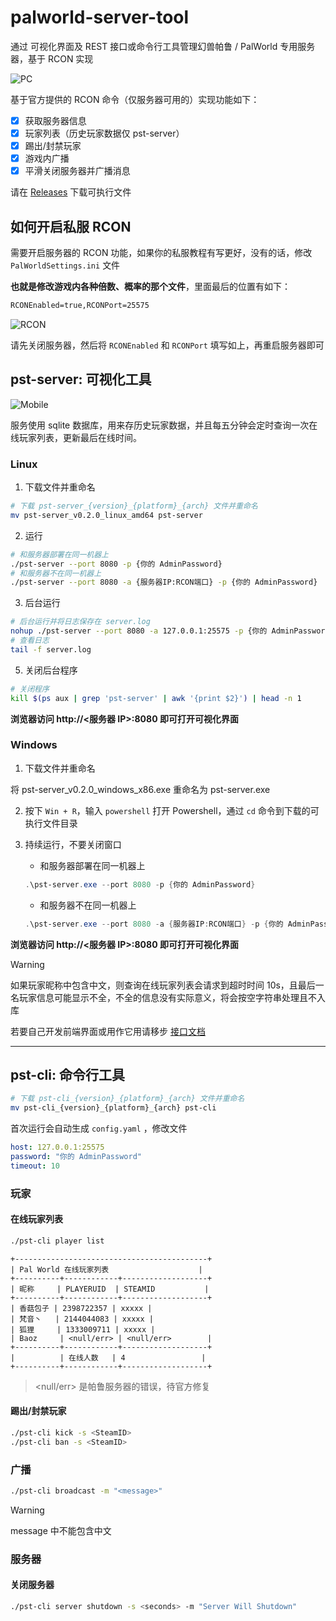 # palworld-server-tool

通过 可视化界面及 REST 接口或命令行工具管理幻兽帕鲁 / PalWorld 专用服务器，基于 RCON 实现

![PC](./doc/img/pc.png)

基于官方提供的 RCON 命令（仅服务器可用的）实现功能如下：

- [x] 获取服务器信息
- [x] 玩家列表（历史玩家数据仅 pst-server）
- [x] 踢出/封禁玩家
- [x] 游戏内广播
- [x] 平滑关闭服务器并广播消息

请在 [Releases](https://github.com/zaigie/palworld-server-tool/releases) 下载可执行文件

## 如何开启私服 RCON

需要开启服务器的 RCON 功能，如果你的私服教程有写更好，没有的话，修改 `PalWorldSettings.ini` 文件

**也就是修改游戏内各种倍数、概率的那个文件**，里面最后的位置有如下：

```txt
RCONEnabled=true,RCONPort=25575
```

![RCON](./doc/img/rcon.png)

请先关闭服务器，然后将 `RCONEnabled` 和 `RCONPort` 填写如上，再重启服务器即可

## pst-server: 可视化工具

![Mobile](./doc/img/mobile.png)

服务使用 sqlite 数据库，用来存历史玩家数据，并且每五分钟会定时查询一次在线玩家列表，更新最后在线时间。

### Linux

1. 下载文件并重命名

```bash
# 下载 pst-server_{version}_{platform}_{arch} 文件并重命名
mv pst-server_v0.2.0_linux_amd64 pst-server
```

2. 运行

```bash
# 和服务器部署在同一机器上
./pst-server --port 8080 -p {你的 AdminPassword}
# 和服务器不在同一机器上
./pst-server --port 8080 -a {服务器IP:RCON端口} -p {你的 AdminPassword}
```

3. 后台运行

```bash
# 后台运行并将日志保存在 server.log
nohup ./pst-server --port 8080 -a 127.0.0.1:25575 -p {你的 AdminPassword} > server.log 2>&1 &
# 查看日志
tail -f server.log
```

5. 关闭后台程序

```bash
# 关闭程序
kill $(ps aux | grep 'pst-server' | awk '{print $2}') | head -n 1
```

**浏览器访问 http://<服务器 IP>:8080 即可打开可视化界面**

### Windows

1. 下载文件并重命名

将 pst-server_v0.2.0_windows_x86.exe 重命名为 pst-server.exe

2. 按下 `Win + R`，输入 `powershell` 打开 Powershell，通过 `cd` 命令到下载的可执行文件目录

3. 持续运行，不要关闭窗口

   - 和服务器部署在同一机器上

   ```powershell
   .\pst-server.exe --port 8080 -p {你的 AdminPassword}
   ```

   - 和服务器不在同一机器上

   ```powershell
   .\pst-server.exe --port 8080 -a {服务器IP:RCON端口} -p {你的 AdminPassword}
   ```

**浏览器访问 http://<服务器 IP>:8080 即可打开可视化界面**

> [!WARNING]
> 如果玩家昵称中包含中文，则查询在线玩家列表会请求到超时时间 10s，且最后一名玩家信息可能显示不全，不全的信息没有实际意义，将会按空字符串处理且不入库

若要自己开发前端界面或用作它用请移步 [接口文档](./API.md)

---

## pst-cli: 命令行工具

```bash
# 下载 pst-cli_{version}_{platform}_{arch} 文件并重命名
mv pst-cli_{version}_{platform}_{arch} pst-cli
```

首次运行会自动生成 `config.yaml` ，修改文件

```yaml
host: 127.0.0.1:25575
password: "你的 AdminPassword"
timeout: 10
```

### 玩家

#### 在线玩家列表

```bash
./pst-cli player list
```

```
+-------------------------------------------+
| Pal World 在线玩家列表                    |
+----------+------------+-------------------+
| 昵称     | PLAYERUID  | STEAMID           |
+----------+------------+-------------------+
| 香菇包子 | 2398722357 | xxxxx |
| 梵音丶   | 2144044083 | xxxxx |
| 狐狸     | 1333009711 | xxxxx |
| Baoz     | <null/err> | <null/err>        |
+----------+------------+-------------------+
|          | 在线人数   | 4                 |
+----------+------------+-------------------+
```

> <null/err> 是帕鲁服务器的错误，待官方修复

#### 踢出/封禁玩家

```bash
./pst-cli kick -s <SteamID>
./pst-cli ban -s <SteamID>
```

### 广播

```bash
./pst-cli broadcast -m "<message>"
```

> [!WARNING]
> message 中不能包含中文

### 服务器

#### 关闭服务器

```bash
./pst-cli server shutdown -s <seconds> -m "Server Will Shutdown"
```

